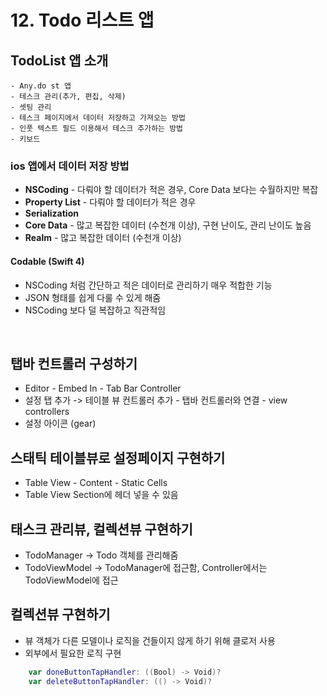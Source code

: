# 12. Todo 리스트 앱

## TodoList 앱 소개
    - Any.do st 앱
    - 테스크 관리(추가, 편집, 삭제)
    - 셋팅 관리
    - 테스크 페이지에서 데이터 저장하고 가져오는 방법
    - 인풋 텍스트 필드 이용해서 테스크 추가하는 방법
    - 키보드

### ios 앱에서 데이터 저장 방법
- **NSCoding** - 다뤄야 할 데이터가 적은 경우, Core Data 보다는 수월하지만 복잡
- **Property List** - 다뤄야 할 데이터가 적은 경우
- **Serialization**
- **Core Data** - 많고 복잡한 데이터 (수천개 이상), 구현 난이도, 관리 난이도 높음
- **Realm** - 많고 복잡한 데이터 (수천개 이상)

#### Codable (Swift 4)
- NSCoding 처럼 간단하고 적은 데이터로 관리하기 매우 적합한 기능
- JSON 형태를 쉽게 다룰 수 있게 해줌
- NSCoding 보다 덜 복잡하고 직관적임

<br>

## 탭바 컨트롤러 구성하기
- Editor - Embed In - Tab Bar Controller
- 설정 탭 추가 -> 테이블 뷰 컨트롤러 추가 - 탭바 컨트롤러와 연결 - view controllers
- 설정 아이콘 (gear)

## 스태틱 테이블뷰로 설정페이지 구현하기
- Table View - Content - Static Cells
- Table View Section에 헤더 넣을 수 있음

## 태스크 관리뷰, 컬렉션뷰 구현하기
- TodoManager -> Todo 객체를 관리해줌
- TodoViewModel -> TodoManager에 접근함, Controller에서는 TodoViewModel에 접근

## 컬렉션뷰 구현하기
- 뷰 객체가 다른 모델이나 로직을 건들이지 않게 하기 위해 클로저 사용
- 외부에서 필요한 로직 구현
```Swift
    var doneButtonTapHandler: ((Bool) -> Void)?
    var deleteButtonTapHandler: (() -> Void)?
```